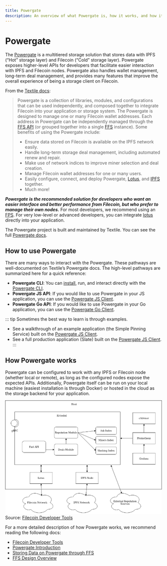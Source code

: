 ```yaml
---
title: Powergate
description: An overview of what Powergate is, how it works, and how it can be used in applications.
---
```


# Powergate

The [Powergate](https://github.com/textileio/powergate) is a multitiered storage solution that stores data with IPFS (“Hot” storage layer) and Filecoin (“Cold” storage layer). Powergate exposes higher-level APIs for developers that facilitate easier interaction with IPFS and Filecoin nodes. Powergate also handles wallet management, long-term deal management, and provides many features that improve the overall experience of being a storage client on Filecoin.

From the [Textile docs](https://docs.textile.io/powergate/):

> Powergate is a collection of libraries, modules, and configurations that can be used independently, and composed together to integrate Filecoin into your application or storage system. The Powergate is designed to manage one or many Filecoin wallet addresses. Each address in Powergate can be independently managed through the [FFS API](https://docs.textile.io/powergate/#api) (or grouped together into a single [FFS](https://docs.textile.io/powergate/ffs/) instance). Some benefits of using the Powergate include:
>
> - Ensure data stored on Filecoin is available on the IPFS network easily.
> - Handle long-term storage deal management, including automated renew and repair.
> - Make use of network indices to improve miner selection and deal creation.
> - Manage Filecoin wallet addresses for one or many users.
> - Easily configure, connect, and deploy Powergate, [Lotus](https://lotu.sh), and [IPFS](https://ipfs.io) together.
> - Much more!

**_Powergate is the recommended solution for developers who want an easier interface and better performance from Filecoin, but who prefer to manage their own nodes._** For most developers, we recommend using an [FPS](./filecoin-backed-pinning). For very low-level or advanced developers, you can integrate [lotus](https://lotu.sh) directly into your application.

The Powergate project is built and maintained by Textile. You can see the full [Powergate docs](https://docs.textile.io/powergate/).

## How to use Powergate

There are many ways to interact with the Powergate. These pathways are well-documented on Textile’s Powergate docs. The high-level pathways are summarized here for a quick reference:

- **Powergate CLI**: You can [install](https://docs.textile.io/powergate/#getting-started), run, and interact directly with the [Powergate CLI](https://docs.textile.io/powergate/cli/pow/).
- **Powergate JS API**: If you would like to use Powergate in your JS application, you can use the [Powergate JS Client](https://textileio.github.io/js-powergate-client/).
- **Powergate Go API**: If you would like to use Powergate in your Go application, you can use the [Powergate Go Client](https://godoc.org/github.com/textileio/powergate/api/client).

::: tip
Sometimes the best way to learn is through examples.

- See a walkthrough of an example application (the Simple Pinning Service) built on the [Powergate JS Client](../examples/simple-pinning-service/overview).
- See a full production application (Slate) built on the [Powergate JS Client](https://github.com/filecoin-project/slate/).
  :::

## How Powergate works

Powergate can be configured to work with any IPFS or Filecoin node (whether local or remote), as long as the configured nodes expose the expected APIs. Additionally, Powergate itself can be run on your local machine (easiest installation is through Docker) or hosted in the cloud as the storage backend for your application.

![This diagram shows the high-level architecture of the Powergate binary. Powergate embeds a Lotus and IPFS node (go-ipfs), which interact with the Filecoin Network and IPFS Network respectively. Powergate also includes modules that maintain Filecoin deals and indices of miner reputation. Powergate functionality is accessible via its gRPC APIs.](./images/powergate/powergate-binary.png)
Source: [Filecoin Developer Tools](https://blog.textile.io/filecoin-developer-tools-concepts/)

For a more detailed description of how Powergate works, we recommend reading the following docs:

- [Filecoin Developer Tools](https://blog.textile.io/filecoin-developer-tools-concepts/)
- [Powergate Introduction](https://docs.textile.io/powergate/)
- [Storing Data on Powergate through FFS](https://docs.textile.io/powergate/ffs/)
- [FFS Design Overview](https://github.com/textileio/powergate/blob/master/ffs/Design.md)
